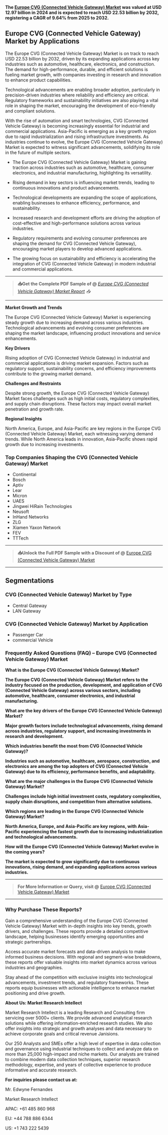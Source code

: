 <p><strong>The <a href="https://www.marketresearchintellect.com/download-sample/?rid=910021&amp;utm_source=Pulse-April-Europe&amp;utm_medium=852">Europe CVG (Connected Vehicle Gateway) Market</a> was valued at USD 12.97 billion in 2024 and is expected to reach USD 22.53 billion by 2032, registering a CAGR of 9.64% from 2025 to 2032.</strong></p><h2>Europe CVG (Connected Vehicle Gateway) Market by Applications&nbsp;</h2><p><p>The Europe CVG (Connected Vehicle Gateway) Market is on track to reach USD 22.53 billion by 2032, driven by its expanding applications across key industries such as automotive, healthcare, electronics, and construction. The demand for high-performance, durable, and efficient solutions is fueling market growth, with companies investing in research and innovation to enhance product capabilities.</p><p>Technological advancements are enabling broader adoption, particularly in precision-driven industries where reliability and efficiency are critical. Regulatory frameworks and sustainability initiatives are also playing a vital role in shaping the market, encouraging the development of eco-friendly and compliant solutions.</p><p>With the rise of automation and smart technologies, CVG (Connected Vehicle Gateway) is becoming increasingly essential for industrial and commercial applications. Asia-Pacific is emerging as a key growth region due to rapid industrialization and rising infrastructure investments. As industries continue to evolve, the Europe CVG (Connected Vehicle Gateway) Market is expected to witness significant advancements, solidifying its role in the future of multiple sectors.</p></p><ul><li><p>The Europe CVG (Connected Vehicle Gateway) Market is gaining traction across industries such as automotive, healthcare, consumer electronics, and industrial manufacturing, highlighting its versatility.</p></li><li><p>Rising demand in key sectors is influencing market trends, leading to continuous innovations and product advancements.</p></li><li><p>Technological developments are expanding the scope of applications, enabling businesses to enhance efficiency, performance, and sustainability.</p></li><li><p>Increased research and development efforts are driving the adoption of cost-effective and high-performance solutions across various industries.</p></li><li><p>Regulatory requirements and evolving consumer preferences are shaping the demand for CVG (Connected Vehicle Gateway), encouraging market players to develop advanced applications.</p></li><li><p>The growing focus on sustainability and efficiency is accelerating the integration of CVG (Connected Vehicle Gateway) in modern industrial and commercial applications.</p></li></ul><hr /><blockquote><p><strong><span class="font-[700]">📥Get the Complete PDF Sample of @ </span></strong><em><span class="font-[700]"><a href="https://www.marketresearchintellect.com/download-sample/?rid=910021&amp;utm_source=Pulse-April-Europe&amp;utm_medium=852" target="_blank" data-tracking-control-name="article-ssr-frontend-pulse_little-text-block" data-tracking-will-navigate="" data-test-link="">Europe CVG (Connected Vehicle Gateway) Market Report</a>&nbsp;📥</span></em></p></blockquote><hr /><p class="" data-start="77" data-end="360"><strong data-start="77" data-end="105">Market Growth and Trends</strong></p><p class="" data-start="77" data-end="360">The Europe CVG (Connected Vehicle Gateway) Market is experiencing steady growth due to increasing demand across various industries. Technological advancements and evolving consumer preferences are shaping the market landscape, influencing product innovations and service enhancements.</p><p class="" data-start="362" data-end="606"><strong data-start="362" data-end="377">Key Drivers</strong></p><p class="" data-start="362" data-end="606">Rising adoption of CVG (Connected Vehicle Gateway) in industrial and commercial applications is driving market expansion. Factors such as regulatory support, sustainability concerns, and efficiency improvements contribute to the growing market demand.</p><p class="" data-start="608" data-end="849"><strong data-start="608" data-end="637">Challenges and Restraints</strong></p><p class="" data-start="608" data-end="849">Despite strong growth, the Europe CVG (Connected Vehicle Gateway) Market faces challenges such as high initial costs, regulatory complexities, and supply chain disruptions. These factors may impact overall market penetration and growth rate.</p><p class="" data-start="851" data-end="1095"><strong data-start="851" data-end="872">Regional Insights</strong></p><p class="" data-start="851" data-end="1095">North America, Europe, and Asia-Pacific are key regions in the Europe CVG (Connected Vehicle Gateway) Market, each witnessing varying demand trends. While North America leads in innovation, Asia-Pacific shows rapid growth due to increasing investments.</p><p><h3>Top Companies Shaping the CVG (Connected Vehicle Gateway) Market </h3><ul><li>Continental</li><li>Bosch</li><li>Aptiv</li><li>Lear</li><li>Micron</li><li>UAES</li><li>Jingwei HiRain Technologies</li><li>Neusoft</li><li>InHand Networks</li><li>ZLG</li><li>Xiamen Yaxon Network</li><li>FEV</li><li>TTTech</li></ul></p><hr /><blockquote><p><strong>📥Unlock the Full PDF Sample with a Discount of @</strong> <a href="https://www.marketresearchintellect.com/ask-for-discount/?rid=910021&amp;utm_source=Pulse-April-Europe&amp;utm_medium=852">Europe CVG (Connected Vehicle Gateway) Market</a></p></blockquote><hr /><p><h2>Segmentations</h2><h3>CVG (Connected Vehicle Gateway) Market by Type</h3><ul><li>Central Gateway</li><li>LAN Gateway</li></ul><h3>CVG (Connected Vehicle Gateway) Market by Application</h3><ul><li>Passenger Car</li><li>commercial Vehicle</li></ul></p><h3><strong>Frequently Asked Questions (FAQ) &ndash; Europe CVG (Connected Vehicle Gateway) Market</strong></h3><p><strong>What is the Europe CVG (Connected Vehicle Gateway) Market?</strong></p><p><strong>The Europe CVG (Connected Vehicle Gateway) Market refers to the industry focused on the production, development, and application of CVG (Connected Vehicle Gateway) across various sectors, including automotive, healthcare, consumer electronics, and industrial manufacturing.</strong></p><p><strong>What are the key drivers of the Europe CVG (Connected Vehicle Gateway) Market?</strong></p><p><strong>Major growth factors include technological advancements, rising demand across industries, regulatory support, and increasing investments in research and development.</strong></p><p><strong>Which industries benefit the most from CVG (Connected Vehicle Gateway)?</strong></p><p><strong>Industries such as automotive, healthcare, aerospace, construction, and electronics are among the top adopters of CVG (Connected Vehicle Gateway) due to its efficiency, performance benefits, and adaptability.</strong></p><p><strong>What are the major challenges in the Europe CVG (Connected Vehicle Gateway) Market?</strong></p><p><strong>Challenges include high initial investment costs, regulatory complexities, supply chain disruptions, and competition from alternative solutions.</strong></p><p><strong>Which regions are leading in the Europe CVG (Connected Vehicle Gateway) Market?</strong></p><p><strong>North America, Europe, and Asia-Pacific are key regions, with Asia-Pacific experiencing the fastest growth due to increasing industrialization and technological advancements.</strong></p><p><strong>How will the Europe CVG (Connected Vehicle Gateway) Market evolve in the coming years?</strong></p><p><strong>The market is expected to grow significantly due to continuous innovations, rising demand, and expanding applications across various industries.</strong></p><hr /><blockquote><p><span class="font-[700]"><strong>For More Information or Query, visit&nbsp;@</strong>&nbsp;</span><span class="font-[700]"><a href="https://www.marketresearchintellect.com/product/global-cvg-connected-vehicle-gateway-market/?utm_source=Linkedin&utm_medium=852" target="_blank" data-tracking-control-name="article-ssr-frontend-pulse_little-text-block" data-tracking-will-navigate="" data-test-link="">Europe CVG (Connected Vehicle Gateway) Market</a></span></p></blockquote><hr /><h3><strong data-start="0" data-end="31">Why Purchase These Reports?</strong></h3><p class="" data-start="35" data-end="297">Gain a comprehensive understanding of the Europe CVG (Connected Vehicle Gateway) Market with in-depth insights into key trends, growth drivers, and challenges. These reports provide a detailed competitive landscape, helping businesses identify emerging opportunities and strategic partnerships.</p><p class="" data-start="299" data-end="540">Access accurate market forecasts and data-driven analysis to make informed business decisions. With regional and segment-wise breakdowns, these reports offer valuable insights into market dynamics across various industries and geographies.</p><p class="" data-start="542" data-end="784">Stay ahead of the competition with exclusive insights into technological advancements, investment trends, and regulatory frameworks. These reports equip businesses with actionable intelligence to enhance market positioning and drive growth.</p><p><strong><span class="font-[700]">About Us: Market Research Intellect</span></strong></p><p><span class="">Market Research Intellect is a leading Research and Consulting firm servicing over 5000+ clients. We provide advanced analytical research solutions while offering information-enriched research studies.&nbsp;</span>We also offer insights into strategic and growth analyses and data necessary to achieve corporate goals and critical revenue Janisions.</p><p><span class="">Our 250 Analysts and SMEs offer a high level of expertise in data collection and governance using industrial techniques to collect and analyze data on more than 25,000 high-impact and niche markets. Our analysts are trained to combine modern data collection techniques, superior research methodology, expertise, and years of collective experience to produce informative and accurate research.</span></p><p><strong>For inquiries please contact us at:</strong></p><p>Mr. Edwyne Fernandes</p><p>Market Research Intellect</p><p>APAC: +61 485 860 968</p><p>EU: +44 788 886 6344</p><p>US: +1 743 222 5439</p>